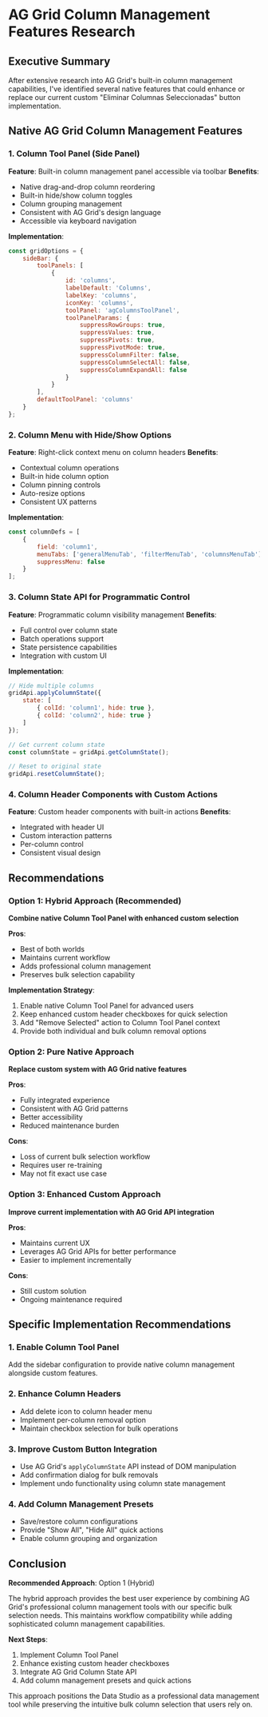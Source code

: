 # AG Grid Column Management Features Research

## Executive Summary

After extensive research into AG Grid's built-in column management capabilities, I've identified several native features that could enhance or replace our current custom "Eliminar Columnas Seleccionadas" button implementation.

## Native AG Grid Column Management Features

### 1. Column Tool Panel (Side Panel)
**Feature**: Built-in column management panel accessible via toolbar
**Benefits**:
- Native drag-and-drop column reordering
- Built-in hide/show column toggles
- Column grouping management
- Consistent with AG Grid's design language
- Accessible via keyboard navigation

**Implementation**:
```javascript
const gridOptions = {
    sideBar: {
        toolPanels: [
            {
                id: 'columns',
                labelDefault: 'Columns',
                labelKey: 'columns',
                iconKey: 'columns',
                toolPanel: 'agColumnsToolPanel',
                toolPanelParams: {
                    suppressRowGroups: true,
                    suppressValues: true,
                    suppressPivots: true,
                    suppressPivotMode: true,
                    suppressColumnFilter: false,
                    suppressColumnSelectAll: false,
                    suppressColumnExpandAll: false
                }
            }
        ],
        defaultToolPanel: 'columns'
    }
};
```

### 2. Column Menu with Hide/Show Options
**Feature**: Right-click context menu on column headers
**Benefits**:
- Contextual column operations
- Built-in hide column option
- Column pinning controls
- Auto-resize options
- Consistent UX patterns

**Implementation**:
```javascript
const columnDefs = [
    {
        field: 'column1',
        menuTabs: ['generalMenuTab', 'filterMenuTab', 'columnsMenuTab'],
        suppressMenu: false
    }
];
```

### 3. Column State API for Programmatic Control
**Feature**: Programmatic column visibility management
**Benefits**:
- Full control over column state
- Batch operations support
- State persistence capabilities
- Integration with custom UI

**Implementation**:
```javascript
// Hide multiple columns
gridApi.applyColumnState({
    state: [
        { colId: 'column1', hide: true },
        { colId: 'column2', hide: true }
    ]
});

// Get current column state
const columnState = gridApi.getColumnState();

// Reset to original state
gridApi.resetColumnState();
```

### 4. Column Header Components with Custom Actions
**Feature**: Custom header components with built-in actions
**Benefits**:
- Integrated with header UI
- Custom interaction patterns
- Per-column control
- Consistent visual design

## Recommendations

### Option 1: Hybrid Approach (Recommended)
**Combine native Column Tool Panel with enhanced custom selection**

**Pros**:
- Best of both worlds
- Maintains current workflow
- Adds professional column management
- Preserves bulk selection capability

**Implementation Strategy**:
1. Enable native Column Tool Panel for advanced users
2. Keep enhanced custom header checkboxes for quick selection
3. Add "Remove Selected" action to Column Tool Panel context
4. Provide both individual and bulk column removal options

### Option 2: Pure Native Approach
**Replace custom system with AG Grid native features**

**Pros**:
- Fully integrated experience
- Consistent with AG Grid patterns
- Better accessibility
- Reduced maintenance burden

**Cons**:
- Loss of current bulk selection workflow
- Requires user re-training
- May not fit exact use case

### Option 3: Enhanced Custom Approach
**Improve current implementation with AG Grid API integration**

**Pros**:
- Maintains current UX
- Leverages AG Grid APIs for better performance
- Easier to implement incrementally

**Cons**:
- Still custom solution
- Ongoing maintenance required

## Specific Implementation Recommendations

### 1. Enable Column Tool Panel
Add the sidebar configuration to provide native column management alongside custom features.

### 2. Enhance Column Headers
- Add delete icon to column header menu
- Implement per-column removal option
- Maintain checkbox selection for bulk operations

### 3. Improve Custom Button Integration
- Use AG Grid's `applyColumnState` API instead of DOM manipulation
- Add confirmation dialog for bulk removals
- Implement undo functionality using column state management

### 4. Add Column Management Presets
- Save/restore column configurations
- Provide "Show All", "Hide All" quick actions
- Enable column grouping and organization

## Conclusion

**Recommended Approach**: Option 1 (Hybrid)

The hybrid approach provides the best user experience by combining AG Grid's professional column management tools with our specific bulk selection needs. This maintains workflow compatibility while adding sophisticated column management capabilities.

**Next Steps**:
1. Implement Column Tool Panel
2. Enhance existing custom header checkboxes
3. Integrate AG Grid Column State API
4. Add column management presets and quick actions

This approach positions the Data Studio as a professional data management tool while preserving the intuitive bulk column selection that users rely on.

